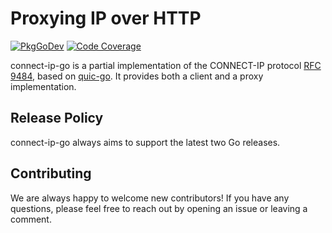 # Proxying IP over HTTP 

[![PkgGoDev](https://pkg.go.dev/badge/github.com/quic-go/connect-ip-go)](https://pkg.go.dev/github.com/quic-go/connect-ip-go)
[![Code Coverage](https://img.shields.io/codecov/c/github/quic-go/connect-ip-go/master.svg?style=flat-square)](https://codecov.io/gh/quic-go/connect-ip-go/)

connect-ip-go is a partial implementation of the CONNECT-IP protocol [RFC 9484](https://datatracker.ietf.org/doc/html/rfc9484), based on [quic-go](https://github.com/quic-go/quic-go). It provides both a client and a proxy implementation.


## Release Policy

connect-ip-go always aims to support the latest two Go releases.

## Contributing

We are always happy to welcome new contributors! If you have any questions, please feel free to reach out by opening an issue or leaving a comment.
